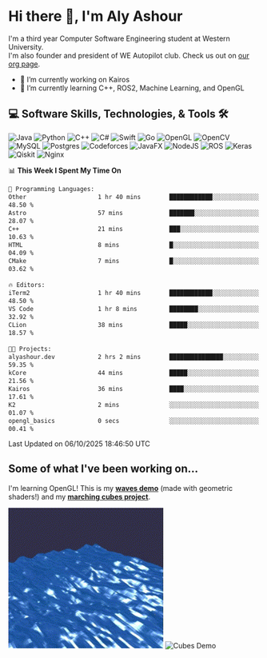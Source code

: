 # Hi there 👋, I'm Aly Ashour
I'm a third year Computer Software Engineering student at Western University.  
I'm also founder and president of WE Autopilot club. Check us out on [our org page](https://github.com/WE-Autopilot).

- 🔭 I’m currently working on Kairos
- 🌱 I’m currently learning C++, ROS2, Machine Learning, and OpenGL

## 💻 Software Skills, Technologies, & Tools 🛠️

![Java](https://img.shields.io/badge/java-%23ED8B00.svg?style=for-the-badge&logo=openjdk&logoColor=white)
![Python](https://img.shields.io/badge/python-3670A0?style=for-the-badge&logo=python&logoColor=ffdd54)
![C++](https://img.shields.io/badge/c++-%2300599C.svg?style=for-the-badge&logo=c%2B%2B&logoColor=white)
![C#](https://img.shields.io/badge/c%23-%23239120.svg?style=for-the-badge&logo=csharp&logoColor=white)
![Swift](https://img.shields.io/badge/swift-F54A2A?style=for-the-badge&logo=swift&logoColor=white)
![Go](https://img.shields.io/badge/go-%2300ADD8.svg?style=for-the-badge&logo=go&logoColor=white)
![OpenGL](https://img.shields.io/badge/OpenGL-%23FFFFFF.svg?style=for-the-badge&logo=opengl)
![OpenCV](https://img.shields.io/badge/opencv-%23white.svg?style=for-the-badge&logo=opencv&logoColor=white)
![MySQL](https://img.shields.io/badge/mysql-4479A1.svg?style=for-the-badge&logo=mysql&logoColor=white)
![Postgres](https://img.shields.io/badge/postgres-%23316192.svg?style=for-the-badge&logo=postgresql&logoColor=white)
![Codeforces](https://img.shields.io/badge/Codeforces-445f9d?style=for-the-badge&logo=Codeforces&logoColor=white)
![JavaFX](https://img.shields.io/badge/javafx-%23FF0000.svg?style=for-the-badge&logo=javafx&logoColor=white)
![NodeJS](https://img.shields.io/badge/node.js-6DA55F?style=for-the-badge&logo=node.js&logoColor=white)
![ROS](https://img.shields.io/badge/ros-%230A0FF9.svg?style=for-the-badge&logo=ros&logoColor=white)
![Keras](https://img.shields.io/badge/Keras-%23D00000.svg?style=for-the-badge&logo=Keras&logoColor=white)
![Qiskit](https://img.shields.io/badge/Qiskit-%236929C4.svg?style=for-the-badge&logo=Qiskit&logoColor=white)
![Nginx](https://img.shields.io/badge/nginx-%23009639.svg?style=for-the-badge&logo=nginx&logoColor=white)
<br>


<!--START_SECTION:waka-->
📊 **This Week I Spent My Time On** 

```text
💬 Programming Languages: 
Other                    1 hr 40 mins        ████████████░░░░░░░░░░░░░   48.50 % 
Astro                    57 mins             ███████░░░░░░░░░░░░░░░░░░   28.07 % 
C++                      21 mins             ███░░░░░░░░░░░░░░░░░░░░░░   10.63 % 
HTML                     8 mins              █░░░░░░░░░░░░░░░░░░░░░░░░   04.09 % 
CMake                    7 mins              █░░░░░░░░░░░░░░░░░░░░░░░░   03.62 % 

🔥 Editors: 
iTerm2                   1 hr 40 mins        ████████████░░░░░░░░░░░░░   48.50 % 
VS Code                  1 hr 8 mins         ████████░░░░░░░░░░░░░░░░░   32.92 % 
CLion                    38 mins             █████░░░░░░░░░░░░░░░░░░░░   18.57 % 

🐱‍💻 Projects: 
alyashour.dev            2 hrs 2 mins        ███████████████░░░░░░░░░░   59.35 % 
kCore                    44 mins             █████░░░░░░░░░░░░░░░░░░░░   21.56 % 
Kairos                   36 mins             ████░░░░░░░░░░░░░░░░░░░░░   17.61 % 
K2                       2 mins              ░░░░░░░░░░░░░░░░░░░░░░░░░   01.07 % 
opengl_basics            0 secs              ░░░░░░░░░░░░░░░░░░░░░░░░░   00.41 % 
```


 Last Updated on 06/10/2025 18:46:50 UTC
<!--END_SECTION:waka-->

<h2>Some of what I've been working on...</h2>

I'm learning OpenGL!
This is my **[waves demo](https://github.com/alyashour/Gerstner-waves)** (made with geometric shaders!) and my **[marching cubes project](https://github.com/alyashour/Marching-Cube-Renderer)**.
<p>
  <img src="./assets/demo_waves.gif" alt="Waves Demo" width="310"/>
  <img src="./assets/demo_marching_cubes.gif" alt="Cubes Demo" width="378"/>
</p>
